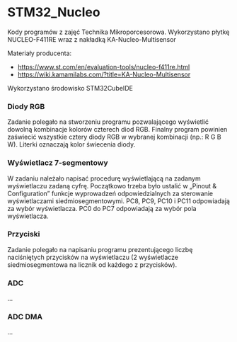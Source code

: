 # STM32_Nucleo
Kody programów z zajęć Technika Mikroporcesorowa. Wykorzystano płytkę NUCLEO-F411RE wraz z nakładką KA-Nucleo-Multisensor

Materiały producenta:
- https://www.st.com/en/evaluation-tools/nucleo-f411re.html
- https://wiki.kamamilabs.com/?title=KA-Nucleo-Multisensor

Wykorzystano środowisko STM32CubeIDE

### Diody RGB
Zadanie polegało na stworzeniu programu pozwalającego wyświetlić dowolną kombinacje kolorów czterech diod RGB. Finalny program powinien zaświecić wszystkie cztery diody RGB w wybranej kombinacji (np.: R G B W). Literki oznaczają kolor świecenia diody.

### Wyświetlacz 7-segmentowy
W zadaniu należało napisać procedurę wyświetlającą na zadanym wyświetlaczu zadaną cyfrę. Początkowo trzeba było ustalić w „Pinout & Configuration” funkcje wyprowadzeń odpowiedzialnych za sterowanie
wyświetlaczami siedmiosegmentowymi. PC8, PC9, PC10 i PC11 odpowiadają za wybór wyświetlacza. PC0 do PC7 odpowiadają za
wybór pola wyświetlacza.

### Przyciski
Zadanie polegało na napisaniu programu prezentującego liczbę naciśniętych przycisków na wyświetlaczu (2 wyświetlacze siedmiosegmentowa na licznik od każdego z przycisków). 

### ADC
...

### ADC DMA
...
